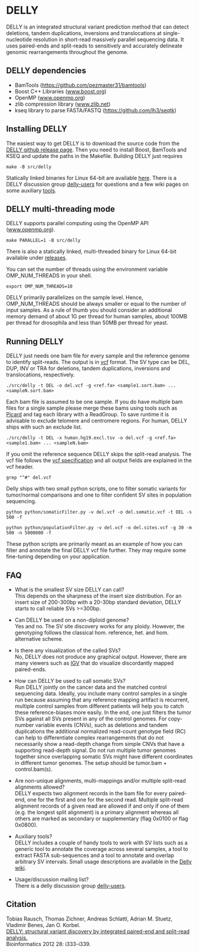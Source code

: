 DELLY
=====

DELLY is an integrated structural variant prediction method that can detect deletions, tandem duplications, inversions and translocations
at single-nucleotide resolution in short-read massively parallel sequencing data. It uses paired-ends and split-reads to sensitively and accurately
delineate genomic rearrangements throughout the genome.


DELLY dependencies
------------------

* BamTools (https://github.com/pezmaster31/bamtools)
* Boost C++ Libraries (www.boost.org)
* OpenMP (www.openmp.org)
* zlib compression library (www.zlib.net)
* kseq library to parse FASTA/FASTQ (https://github.com/lh3/seqtk)


Installing DELLY
----------------

The easiest way to get DELLY is to download the source code from the [DELLY github release page](https://github.com/tobiasrausch/delly/releases/).
Then you need to install Boost, BamTools and KSEQ and update the paths in the Makefile.
Building DELLY just requires

`make -B src/delly`

Statically linked binaries for Linux 64-bit are available [here](https://github.com/tobiasrausch/delly/releases/). There is a DELLY discussion group [delly-users](http://groups.google.com/d/forum/delly-users) for questions and a few wiki pages on some auxiliary [tools](https://github.com/tobiasrausch/delly/wiki).


DELLY multi-threading mode
--------------------------
DELLY supports parallel computing using the OpenMP API (www.openmp.org).

`make PARALLEL=1 -B src/delly`

There is also a statically linked, multi-threaded binary for Linux 64-bit available under [releases](https://github.com/tobiasrausch/delly/releases/).


You can set the number of threads using the environment variable OMP_NUM_THREADS in your shell.

`export OMP_NUM_THREADS=10`

DELLY primarily parallelizes on the sample level. Hence, OMP_NUM_THREADS should be always smaller or equal to the number of input samples. 
As a rule of thumb you should consider an additional memory demand of about 1G per thread for human samples, about 100MB per thread for drosophila 
and less than 50MB per thread for yeast. 


Running DELLY
-------------

DELLY just needs one bam file for every sample and the reference genome to identify split-reads. The output is in [vcf](http://vcftools.sourceforge.net/) format.
The SV type can be DEL, DUP, INV or TRA for deletions, tandem duplications, inversions and translocations, respectively.

`./src/delly -t DEL -o del.vcf -g <ref.fa> <sample1.sort.bam> ... <sampleN.sort.bam>`

Each bam file is assumed to be one sample. If you do have multiple bam files for a single sample please merge these bams using tools such as [Picard](http://picard.sourceforge.net/) and tag each library with a ReadGroup. To save runtime it is advisable to exclude telomere and centromere regions. For human, DELLY ships with such an exclude list.

`./src/delly -t DEL -x human.hg19.excl.tsv -o del.vcf -g <ref.fa> <sample1.bam> ... <sampleN.bam>`

If you omit the reference sequence DELLY skips the split-read analysis. The vcf file follows the [vcf specification](http://vcftools.sourceforge.net/specs.html) and all output fields are explained in the vcf header.

`grep "^#" del.vcf`

Delly ships with two small python scripts, one to filter somatic variants for tumor/normal comparisons and one to filter confident SV sites in population sequencing.

`python python/somaticFilter.py -v del.vcf -o del.somatic.vcf -t DEL -s 500 -f`

`python python/populationFilter.py -v del.vcf -o del.sites.vcf -g 30 -m 500 -n 5000000 -f`

These python scripts are primarily meant as an example of how you can filter and annotate the final DELLY vcf file further. They may require some fine-tuning depending on your application.


FAQ
---
* What is the smallest SV size DELLY can call?  
This depends on the sharpness of the insert size distribution. For an insert size of 200-300bp with a 20-30bp standard deviation, DELLY starts to call reliable SVs >=300bp.

* Can DELLY be used on a non-diploid genome?  
Yes and no. The SV site discovery works for any ploidy. However, the genotyping follows the classical hom. reference, het. and hom. alternative scheme.

* Is there any visualization of the called SVs?  
No, DELLY does not produce any graphical output. However, there are many viewers such as [IGV](http://www.broadinstitute.org/igv/) that do visualize discordantly mapped paired-ends.

* How can DELLY be used to call somatic SVs?  
Run DELLY jointly on the cancer data and the matched control sequencing data. Ideally, you include many control samples in a single run because assuming that any reference mapping artifact is recurrent, multiple control samples from different patients will help you to catch these reference-biases more easily. In the end, one just filters the tumor SVs against all SVs present in any of the control genomes. For copy-number variable events (CNVs), such as deletions and tandem duplications the additional normalized read-count genotype field (RC) can help to differentiate complex rearrangements that do not necessarily show a read-depth change from simple CNVs that have a supporting read-depth signal. Do not run multiple tumor genomes together since overlapping somatic SVs might have different coordinates in different tumor genomes. The setup should be tumor.bam + control.bam(s).

* Are non-unique alignments, multi-mappings and/or multiple split-read alignments allowed?  
DELLY expects two alignment records in the bam file for every paired-end, one for the first and one for the second read. Multiple split-read alignment records of a given read are allowed if and only if one of them (e.g. the longest split alignment) is a primary alignment whereas all others are marked as secondary or supplementary (flag 0x0100 or flag 0x0800).

* Auxiliary tools?     
DELLY includes a couple of handy tools to work with SV lists such as a generic tool to annotate the coverage across several samples, a tool to extract FASTA sub-sequences and a tool to annotate and overlap arbitrary SV intervals. Small usage descriptions are available in the [Delly wiki](https://github.com/tobiasrausch/delly/wiki).

* Usage/discussion mailing list?         
There is a delly discussion group [delly-users](http://groups.google.com/d/forum/delly-users).


Citation
--------

Tobias Rausch, Thomas Zichner, Andreas Schlattl, Adrian M. Stuetz, Vladimir Benes, Jan O. Korbel.  
[DELLY: structural variant discovery by integrated paired-end and split-read analysis.](http://bioinformatics.oxfordjournals.org/content/28/18/i333.abstract)  
Bioinformatics 2012 28: i333-i339.
